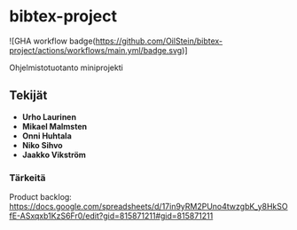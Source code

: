 # bibtex-project

![GHA workflow badge(https://github.com/OilStein/bibtex-project/actions/workflows/main.yml/badge.svg)]

Ohjelmistotuotanto miniprojekti

## Tekijät
- **Urho Laurinen**
- **Mikael Malmsten**
- **Onni Huhtala**
- **Niko Sihvo**
- **Jaakko Vikström**

### Tärkeitä
Product backlog: https://docs.google.com/spreadsheets/d/17in9yRM2PUno4twzgbK_y8HkSOfE-ASxqxb1KzS6Fr0/edit?gid=815871211#gid=815871211
